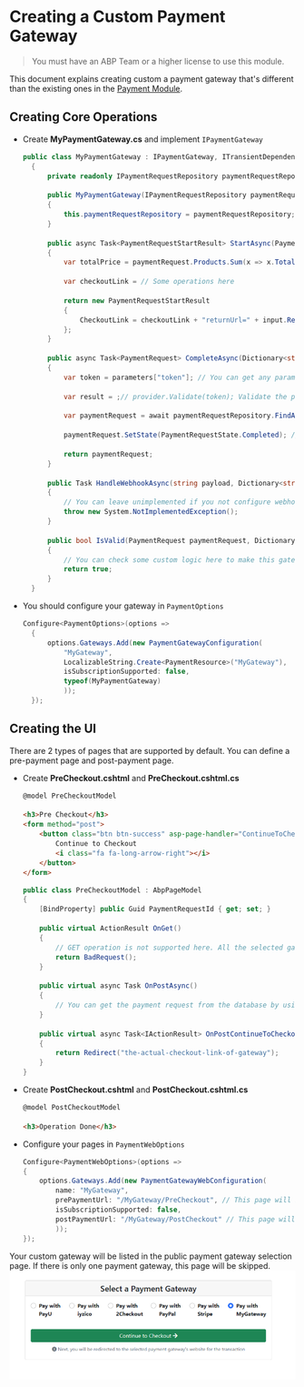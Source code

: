 # Creating a Custom Payment Gateway

> You must have an ABP Team or a higher license to use this module.

This document explains creating custom a payment gateway that's different than the existing ones in the [Payment Module](payment#packages).

## Creating Core Operations

- Create **MyPaymentGateway.cs** and implement `IPaymentGateway`

  ```csharp
  public class MyPaymentGateway : IPaymentGateway, ITransientDependency
    {
        private readonly IPaymentRequestRepository paymentRequestRepository;

        public MyPaymentGateway(IPaymentRequestRepository paymentRequestRepository)
        {
            this.paymentRequestRepository = paymentRequestRepository;
        }

        public async Task<PaymentRequestStartResult> StartAsync(PaymentRequest paymentRequest, PaymentRequestStartInput input)
        {
            var totalPrice = paymentRequest.Products.Sum(x => x.TotalPrice);

            var checkoutLink = // Some operations here

            return new PaymentRequestStartResult
            {
                CheckoutLink = checkoutLink + "returnUrl=" + input.ReturnUrl
            };
        }

        public async Task<PaymentRequest> CompleteAsync(Dictionary<string, string> parameters)
        {
            var token = parameters["token"]; // You can get any parameter from your gateway provides. Example: token, id, hash etc. 

            var result = ;// provider.Validate(token); Validate the payment here

            var paymentRequest = await paymentRequestRepository.FindAsync(result.Id);

            paymentRequest.SetState(PaymentRequestState.Completed); // completed or anything else according to your result.

            return paymentRequest;
        }

        public Task HandleWebhookAsync(string payload, Dictionary<string, string> headers)
        {
            // You can leave unimplemented if you not configure webhooks.
            throw new System.NotImplementedException();
        }

        public bool IsValid(PaymentRequest paymentRequest, Dictionary<string, string> properties)
        {
            // You can check some custom logic here to make this gateway available or not.
            return true;
        }
    }
  ```

- You should configure your gateway in `PaymentOptions`

  ```csharp
  Configure<PaymentOptions>(options =>
    {
        options.Gateways.Add(new PaymentGatewayConfiguration(
            "MyGateway",
            LocalizableString.Create<PaymentResource>("MyGateway"),
            isSubscriptionSupported: false,
            typeof(MyPaymentGateway)
            ));
    });
  ```

## Creating the UI
There are 2 types of pages that are supported by default. You can define a pre-payment page and post-payment page.

- Create **PreCheckout.cshtml** and **PreCheckout.cshtml.cs**

  ```html
  @model PreCheckoutModel

  <h3>Pre Checkout</h3>
  <form method="post">
      <button class="btn btn-success" asp-page-handler="ContinueToCheckout">
          Continue to Checkout
          <i class="fa fa-long-arrow-right"></i>
      </button>
  </form>
  ```

  ```csharp
  public class PreCheckoutModel : AbpPageModel
  {
      [BindProperty] public Guid PaymentRequestId { get; set; }

      public virtual ActionResult OnGet()
      {
          // GET operation is not supported here. All the selected gateway requests will be sent as POST.
          return BadRequest();
      }

      public virtual async Task OnPostAsync()
      {
          // You can get the payment request from the database by using `PaymentRequestId` and render something on the UI side.
      }

      public virtual async Task<IActionResult> OnPostContinueToCheckout()
      {
          return Redirect("the-actual-checkout-link-of-gateway");
      }
  }
  ```

- Create **PostCheckout.cshtml** and **PostCheckout.cshtml.cs**

  ```html
  @model PostCheckoutModel

  <h3>Operation Done</h3>
  ```

- Configure your pages in `PaymentWebOptions`

  ```csharp
  Configure<PaymentWebOptions>(options =>
  {
      options.Gateways.Add(new PaymentGatewayWebConfiguration(
          name: "MyGateway",
          prePaymentUrl: "/MyGateway/PreCheckout", // This page will be opened before checkout.
          isSubscriptionSupported: false,
          postPaymentUrl: "/MyGateway/PostCheckout" // This page will be opened after checkout.
          ));
  });
  ```

Your custom gateway will be listed in the public payment gateway selection page. If there is only one payment gateway, this page will be skipped.
![ABP Payment Custom Gateway](../images/payment-custom-gateway-public.png)
